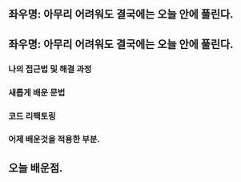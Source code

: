 ## 좌우명: 아무리 어려워도 결국에는 오늘 안에 풀린다.
## 좌우명: 아무리 어려워도 결국에는 오늘 안에 풀린다.

### 나의 접근법 및 해결 과정




### 새롭게 배운 문법


### 코드 리팩토링


### 어제 배운것을 적용한 부분.



## 오늘 배운점.
